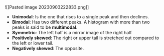 ![[Pasted image 20230903222833.png]]

- **Unimodal**: Is the one that rises to a single peak and then declines.
- **Bimodal**: Has two different peaks. A histogram with more than two peaks is said to be **multimodal**.
- **Symmetric**: The left half is a mirror image of the right half
- **Positively skewed**: The right or upper tail is stretched out compared to the left or lower tail.
- **Negatively skewed**: The opposite.
